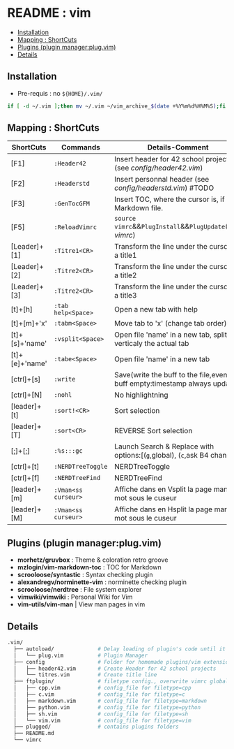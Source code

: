 # README : vim

<!-- vim-markdown-toc GFM -->

* [Installation](#installation)
* [Mapping : ShortCuts](#mapping--shortcuts)
* [Plugins (plugin manager:plug.vim)](#plugins-plugin-managerplugvim)
* [Details](#details)

<!-- vim-markdown-toc -->

## Installation
- Pre-requis : no `${HOME}/.vim/`
```bash
if [ -d ~/.vim ];then mv ~/.vim ~/vim_archive_$(date +%Y%m%d%H%M%S);fi && git clone https://github.com/alterGNU42/.vim.git ~/.vim && echo -e "\n" | vim -c "PlugInstall" -c "qa" > /dev/null 2>&1
```
## Mapping : ShortCuts
| ShortCuts     |       Commands         |                               Details-Comment                               |
| ------------- | ---------------------- | --------------------------------------------------------------------------- |
| [F1]          |   `:Header42`          | Insert header for 42 school project (see *config/header42.vim*)             |
| [F2]          |   `:Headerstd`         | Insert personnal header (see *config/headerstd.vim*) #TODO                  |
| [F3]          |   `:GenTocGFM`         | Insert TOC, where the cursor is, if in a Markdown file.                     |
| [F5]          |   `:ReloadVimrc`       | `source vimrc`&&`PlugInstall`&&`PlugUpdate`(void *vimrc*)                   |
| [Leader]+[1]  |   `:Titre1<CR>`        | Transform the line under the cursor to a title1                             |
| [Leader]+[2]  |   `:Titre2<CR>`        | Transform the line under the cursor to a title2                             |
| [Leader]+[3]  |   `:Titre2<CR>`        | Transform the line under the cursor to a title3                             |
| [t]+[h]       |   `:tab help<Space>`   | Open a new tab with help                                                    |
| [t]+[m]+'x'   |   `:tabm<Space>    `   | Move tab to 'x' (change tab order)                                          |
| [t]+[s]+'name'|   `:vsplit<Space>  `   | Open file 'name' in a new tab, splitting verticaly the actual tab           |
| [t]+[e]+'name'|   `:tabe<Space>    `   | Open file 'name' in a new tab                                               |
| [ctrl]+[s]    |   `:write`             | Save(write the buff to the file,even if buff empty:timestamp always update) |
| [ctrl]+[N]    |   `:nohl`              | No highlightning                                                            |
| [leader]+[t]  |   `:sort!<CR>`         | Sort selection                                                              |
| [leader]+[T]  |   `:sort<CR>`          | REVERSE Sort selection                                                      |
| [;]+[;]       |   `:%s:::gc`           | Launch Search & Replace with options:[(`g`,global), (`c`,ask B4 change)]    |
| [ctrl]+[t]    |   `:NERDTreeToggle`    | NERDTreeToggle                                                              |
| [ctrl]+[f]    |   `:NERDTreeFind`      | NERDTreeFind                                                                |
| [leader]+[m]  |   `:Vman<ss curseur>`  | Affiche dans en Vsplit la page man du mot sous le cuseur                    |
| [leader]+[M]  |   `:Vman<ss curseur>`  | Affiche dans en Hsplit la page man du mot sous le cuseur                    |

## Plugins (plugin manager:plug.vim)
- **morhetz/gruvbox**               : Theme & coloration retro groove
- **mzlogin/vim-markdown-toc**      : TOC for Markdown
- **scrooloose/syntastic**          : Syntax checking plugin
- **alexandregv/norminette-vim**    : norminette checking plugin 
- **scrooloose/nerdtree**           : File system explorer
- **vimwiki/vimwiki**               : Personal Wiki for Vim
- **vim-utils/vim-man**             | View man pages in vim

## Details
```bash
.vim/
  ├── autoload/              # Delay loading of plugin's code until it's actually needed
  │   └── plug.vim           # Plugin Manager
  ├── config                 # Folder for homemade plugins/vim extensions (vimrc line 25)
  │   ├── header42.vim       # Create Header for 42 school projects
  │   └── titres.vim         # Create title line
  ├── ftplugin/              # filetype config., overwrite vimrc global config.
  │   ├── cpp.vim            # config_file for filetype=cpp
  │   ├── c.vim              # config_file for filetype=c
  │   ├── markdown.vim       # config_file for filetype=markdown
  │   ├── python.vim         # config_file for filetype=python
  │   ├── sh.vim             # config_file for filetype=sh
  │   └── vim.vim            # config_file for filetype=vim
  ├── plugged/               # contains plugins folders
  ├── README.md             
  └── vimrc
```
